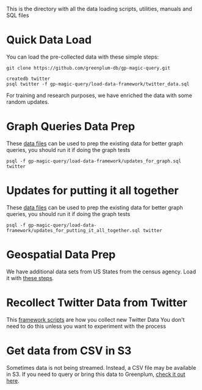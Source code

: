 This is the directory with all the data loading scripts, utilities, manuals and SQL files

# Quick Data Load
You can load the pre-collected data with these simple steps:

```
git clone https://github.com/greenplum-db/gp-magic-query.git

createdb twitter
psql twitter -f gp-magic-query/load-data-framework/twitter_data.sql
```


For training and research purposes, we have enriched the data with some random updates. 

# Graph Queries Data Prep
These [data files](https://github.com/greenplum-db/gp-magic-query/blob/master/load-data-framework/updates_for_graph.sql) can be used to prep the existing data for better graph queries, you should run it if doing the graph tests
```
psql -f gp-magic-query/load-data-framework/updates_for_graph.sql twitter
```

# Updates for putting it all together
These [data files](https://github.com/greenplum-db/gp-magic-query/blob/master/load-data-framework/updates_for_graph.sql) can be used to prep the existing data for better graph queries, you should run it if doing the graph tests
```
psql -f gp-magic-query/load-data-framework/updates_for_putting_it_all_together.sql twitter
```

# Geospatial Data Prep
We have additional data sets from US States from the census agency.  Load it with [these steps](https://github.com/greenplum-db/gp-magic-query/blob/master/load-data-framework/load_geo_usstates.md).

# Recollect Twitter Data from Twitter
This [framework scripts](https://github.com/greenplum-db/gp-magic-query/blob/master/load-data-framework/collect_from_source.md) are how you collect new Twitter Data
You don't need to do this unless you want to experiment with the process

# Get data from CSV in S3
Sometimes data is not being streamed. Instead, a CSV file may be available in S3. If you need to query or bring this data to Greenplum, [check it out here](https://github.com/greenplum-db/gp-magic-query/blob/master/load-data-framework/collect_from_s3.md). 
